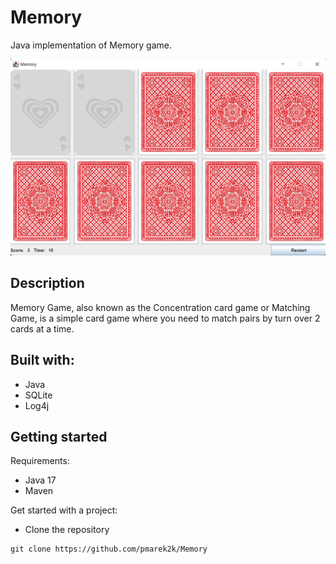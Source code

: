 # Memory

Java implementation of Memory game.

!["Screenshot"](./src/main/resources/screenshot.png)

## Description
Memory Game, also known as the Concentration card game or Matching Game, is a simple card game where you need to match pairs by turn over 2 cards at a time.

## Built with:
- Java
- SQLite
- Log4j


## Getting started
Requirements:
- Java 17
- Maven

Get started with a project:
- Clone the repository
```
git clone https://github.com/pmarek2k/Memory
```